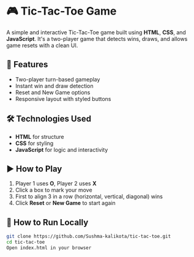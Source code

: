 # 🎮 Tic-Tac-Toe Game

A simple and interactive Tic-Tac-Toe game built using **HTML**, **CSS**, and **JavaScript**. It's a two-player game that detects wins, draws, and allows game resets with a clean UI.

## 📌 Features

- Two-player turn-based gameplay
- Instant win and draw detection
- Reset and New Game options
- Responsive layout with styled buttons

## 🛠️ Technologies Used

- **HTML** for structure
- **CSS** for styling
- **JavaScript** for logic and interactivity

## ▶️ How to Play

1. Player 1 uses **O**, Player 2 uses **X**
2. Click a box to mark your move
3. First to align 3 in a row (horizontal, vertical, diagonal) wins
4. Click **Reset** or **New Game** to start again

## 🚀 How to Run Locally

```bash
git clone https://github.com/Sushma-kalikota/tic-tac-toe.git
cd tic-tac-toe
Open index.html in your browser
